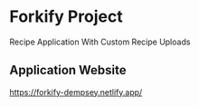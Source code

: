 # Forkify Project

Recipe Application With Custom Recipe Uploads

## Application Website

https://forkify-dempsey.netlify.app/
